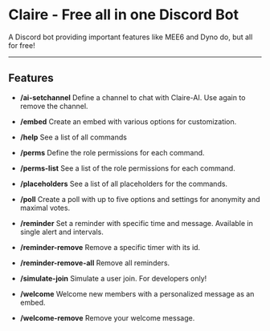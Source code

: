 # Claire - Free all in one Discord Bot

A Discord bot providing important features like MEE6 and Dyno do, but all for free!

---

## Features

- **/ai-setchannel** Define a channel to chat with Claire-AI. Use again to remove the channel.

- **/embed** Create an embed with various options for customization.

- **/help** See a list of all commands

- **/perms** Define the role permissions for each command.

- **/perms-list** See a list of the role permissions for each command.

- **/placeholders** See a list of all placeholders for the commands.

- **/poll** Create a poll with up to five options and settings for anonymity and maximal votes.

- **/reminder** Set a reminder with specific time and message. Available in single alert and intervals.

- **/reminder-remove** Remove a specific timer with its id.

- **/reminder-remove-all** Remove all reminders.

- **/simulate-join** Simulate a user join. For developers only!

- **/welcome** Welcome new members with a personalized message as an embed.

- **/welcome-remove** Remove your welcome message.
